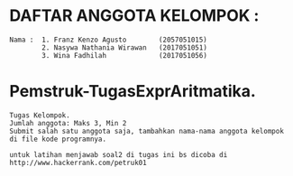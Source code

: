 # DAFTAR ANGGOTA KELOMPOK : 
	Nama : 	1. Franz Kenzo Agusto        (2057051015)
         	2. Nasywa Nathania Wirawan   (2017051051)
         	3. Wina Fadhilah             (2017051056)
# Pemstruk-TugasExprAritmatika.
    Tugas Kelompok.
    Jumlah anggota: Maks 3, Min 2
    Submit salah satu anggota saja, tambahkan nama-nama anggota kelompok di file kode programnya.

    untuk latihan menjawab soal2 di tugas ini bs dicoba di http://www.hackerrank.com/petruk01
